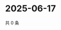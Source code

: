 # 2025-06-17

共 0 条

<!-- BEGIN ZHIHUQUESTIONS -->
<!-- 最后更新时间 Tue Jun 17 2025 04:13:06 GMT+0800 (China Standard Time) -->

<!-- END ZHIHUQUESTIONS -->
